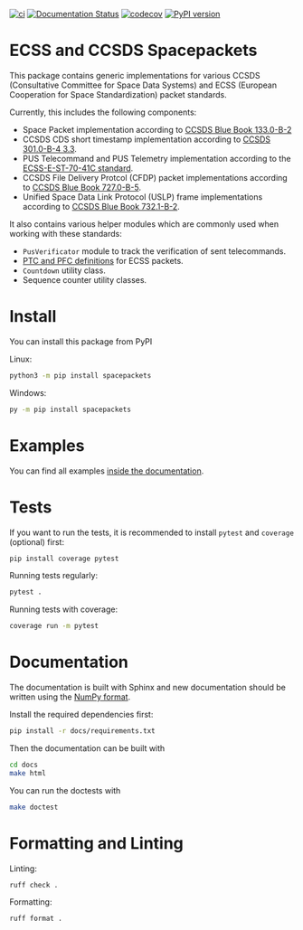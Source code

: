 [![ci](https://github.com/us-irs/py-spacepackets/actions/workflows/ci.yml/badge.svg)](https://github.com/us-irs/py-spacepackets/actions/workflows/ci.yml)
[![Documentation Status](https://readthedocs.org/projects/spacepackets/badge/?version=latest)](https://spacepackets.readthedocs.io/en/latest/?badge=latest)
[![codecov](https://codecov.io/gh/us-irs/spacepackets-py/graph/badge.svg?token=YFLM60LCVI)](https://codecov.io/gh/us-irs/spacepackets-py)
[![PyPI version](https://badge.fury.io/py/spacepackets.svg)](https://badge.fury.io/py/spacepackets)

ECSS and CCSDS Spacepackets
======

This package contains generic implementations for various CCSDS
(Consultative Committee for Space Data Systems) and ECSS
(European Cooperation for Space Standardization) packet standards.

Currently, this includes the following components:

- Space Packet implementation according to
  [CCSDS Blue Book 133.0-B-2](https://public.ccsds.org/Pubs/133x0b2e1.pdf)
- CCSDS CDS short timestamp implementation according to
  [CCSDS 301.0-B-4 3.3](https://public.ccsds.org/Pubs/301x0b4e1.pdf).
- PUS Telecommand and PUS Telemetry implementation according to the
  [ECSS-E-ST-70-41C standard](https://ecss.nl/standard/ecss-e-st-70-41c-space-engineering-telemetry-and-telecommand-packet-utilization-15-april-2016/).
- CCSDS File Delivery Protcol (CFDP) packet implementations according to
  [CCSDS Blue Book 727.0-B-5](https://public.ccsds.org/Pubs/727x0b5.pdf).
- Unified Space Data Link Protocol (USLP) frame implementations according to
  [CCSDS Blue Book 732.1-B-2](https://public.ccsds.org/Pubs/732x1b2.pdf).

It also contains various helper modules which are commonly used when working with these standards:

- `PusVerificator` module to track the verification of sent telecommands.
- [PTC and PFC definitions](https://spacepackets.readthedocs.io/en/latest/api/ecss.html#module-spacepackets.ecss.fields) for ECSS packets.
- `Countdown` utility class.
- Sequence counter utility classes.

# Install

You can install this package from PyPI

Linux:

```sh
python3 -m pip install spacepackets
```

Windows:

```sh
py -m pip install spacepackets
```

# Examples

You can find all examples [inside the documentation](https://spacepackets.readthedocs.io/en/latest/examples.html).


# Tests

If you want to run the tests, it is recommended to install `pytest` and `coverage` (optional)
first:

```sh
pip install coverage pytest
```

Running tests regularly:

```sh
pytest .
```

Running tests with coverage:

```sh
coverage run -m pytest
```

# Documentation

The documentation is built with Sphinx and new documentation should be written using the
[NumPy format](https://www.sphinx-doc.org/en/master/usage/extensions/example_numpy.html#example-numpy).

Install the required dependencies first:

```sh
pip install -r docs/requirements.txt
```

Then the documentation can be built with

```sh
cd docs
make html
```

You can run the doctests with

```sh
make doctest
```

# Formatting and Linting

Linting:

```sh
ruff check .
```

Formatting:

```sh
ruff format .
```
